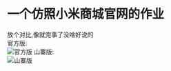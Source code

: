 一个仿照小米商城官网的作业
=
放个对比,像就完事了没啥好说的  
官方版:  
![官方版](https://raw.githubusercontent.com/xiyi20/copyXiaomi.html/main/preview/mishop.png)
山寨版:  
![山寨版](https://raw.githubusercontent.com/xiyi20/copyXiaomi.html/main/preview/preview1.png)